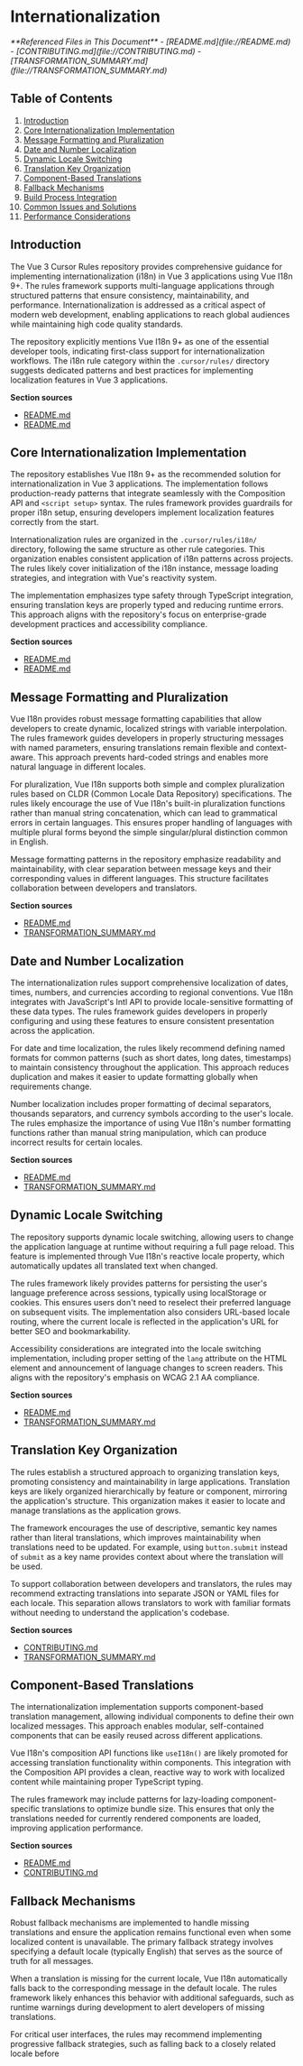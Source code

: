 
# Internationalization

<cite>
**Referenced Files in This Document**
- [README.md](file://README.md)
- [CONTRIBUTING.md](file://CONTRIBUTING.md)
- [TRANSFORMATION_SUMMARY.md](file://TRANSFORMATION_SUMMARY.md)
</cite>

## Table of Contents
1. [Introduction](#introduction)
2. [Core Internationalization Implementation](#core-internationalization-implementation)
3. [Message Formatting and Pluralization](#message-formatting-and-pluralization)
4. [Date and Number Localization](#date-and-number-localization)
5. [Dynamic Locale Switching](#dynamic-locale-switching)
6. [Translation Key Organization](#translation-key-organization)
7. [Component-Based Translations](#component-based-translations)
8. [Fallback Mechanisms](#fallback-mechanisms)
9. [Build Process Integration](#build-process-integration)
10. [Common Issues and Solutions](#common-issues-and-solutions)
11. [Performance Considerations](#performance-considerations)

## Introduction
The Vue 3 Cursor Rules repository provides comprehensive guidance for implementing internationalization (i18n) in Vue 3 applications using Vue I18n 9+. The rules framework supports multi-language applications through structured patterns that ensure consistency, maintainability, and performance. Internationalization is addressed as a critical aspect of modern web development, enabling applications to reach global audiences while maintaining high code quality standards.

The repository explicitly mentions Vue I18n 9+ as one of the essential developer tools, indicating first-class support for internationalization workflows. The i18n rule category within the `.cursor/rules/` directory suggests dedicated patterns and best practices for implementing localization features in Vue 3 applications.

**Section sources**
- [README.md](file://README.md#L89-L131)
- [README.md](file://README.md#L146-L182)

## Core Internationalization Implementation
The repository establishes Vue I18n 9+ as the recommended solution for internationalization in Vue 3 applications. The implementation follows production-ready patterns that integrate seamlessly with the Composition API and `<script setup>` syntax. The rules framework provides guardrails for proper i18n setup, ensuring developers implement localization features correctly from the start.

Internationalization rules are organized in the `.cursor/rules/i18n/` directory, following the same structure as other rule categories. This organization enables consistent application of i18n patterns across projects. The rules likely cover initialization of the i18n instance, message loading strategies, and integration with Vue's reactivity system.

The implementation emphasizes type safety through TypeScript integration, ensuring translation keys are properly typed and reducing runtime errors. This approach aligns with the repository's focus on enterprise-grade development practices and accessibility compliance.

**Section sources**
- [README.md](file://README.md#L89-L131)
- [README.md](file://README.md#L146-L182)

## Message Formatting and Pluralization
Vue I18n provides robust message formatting capabilities that allow developers to create dynamic, localized strings with variable interpolation. The rules framework guides developers in properly structuring messages with named parameters, ensuring translations remain flexible and context-aware. This approach prevents hard-coded strings and enables more natural language in different locales.

For pluralization, Vue I18n supports both simple and complex pluralization rules based on CLDR (Common Locale Data Repository) specifications. The rules likely encourage the use of Vue I18n's built-in pluralization functions rather than manual string concatenation, which can lead to grammatical errors in certain languages. This ensures proper handling of languages with multiple plural forms beyond the simple singular/plural distinction common in English.

Message formatting patterns in the repository emphasize readability and maintainability, with clear separation between message keys and their corresponding values in different languages. This structure facilitates collaboration between developers and translators.

**Section sources**
- [README.md](file://README.md#L89-L131)
- [TRANSFORMATION_SUMMARY.md](file://TRANSFORMATION_SUMMARY.md#L37-L61)

## Date and Number Localization
The internationalization rules support comprehensive localization of dates, times, numbers, and currencies according to regional conventions. Vue I18n integrates with JavaScript's Intl API to provide locale-sensitive formatting of these data types. The rules framework guides developers in properly configuring and using these features to ensure consistent presentation across the application.

For date and time localization, the rules likely recommend defining named formats for common patterns (such as short dates, long dates, timestamps) to maintain consistency throughout the application. This approach reduces duplication and makes it easier to update formatting globally when requirements change.

Number localization includes proper formatting of decimal separators, thousands separators, and currency symbols according to the user's locale. The rules emphasize the importance of using Vue I18n's number formatting functions rather than manual string manipulation, which can produce incorrect results for certain locales.

**Section sources**
- [README.md](file://README.md#L89-L131)
- [TRANSFORMATION_SUMMARY.md](file://TRANSFORMATION_SUMMARY.md#L37-L61)

## Dynamic Locale Switching
The repository supports dynamic locale switching, allowing users to change the application language at runtime without requiring a full page reload. This feature is implemented through Vue I18n's reactive locale property, which automatically updates all translated text when changed.

The rules framework likely provides patterns for persisting the user's language preference across sessions, typically using localStorage or cookies. This ensures users don't need to reselect their preferred language on subsequent visits. The implementation also considers URL-based locale routing, where the current locale is reflected in the application's URL for better SEO and bookmarkability.

Accessibility considerations are integrated into the locale switching implementation, including proper setting of the `lang` attribute on the HTML element and announcement of language changes to screen readers. This aligns with the repository's emphasis on WCAG 2.1 AA compliance.

**Section sources**
- [README.md](file://README.md#L89-L131)
- [TRANSFORMATION_SUMMARY.md](file://TRANSFORMATION_SUMMARY.md#L96-L126)

## Translation Key Organization
The rules establish a structured approach to organizing translation keys, promoting consistency and maintainability in large applications. Translation keys are likely organized hierarchically by feature or component, mirroring the application's structure. This organization makes it easier to locate and manage translations as the application grows.

The framework encourages the use of descriptive, semantic key names rather than literal translations, which improves maintainability when translations need to be updated. For example, using `button.submit` instead of `submit` as a key name provides context about where the translation will be used.

To support collaboration between developers and translators, the rules may recommend extracting translations into separate JSON or YAML files for each locale. This separation allows translators to work with familiar formats without needing to understand the application's codebase.

**Section sources**
- [CONTRIBUTING.md](file://CONTRIBUTING.md#L43-L104)
- [TRANSFORMATION_SUMMARY.md](file://TRANSFORMATION_SUMMARY.md#L37-L61)

## Component-Based Translations
The internationalization implementation supports component-based translation management, allowing individual components to define their own localized messages. This approach enables modular, self-contained components that can be easily reused across different applications.

Vue I18n's composition API functions like `useI18n()` are likely promoted for accessing translation functionality within components. This integration with the Composition API provides a clean, reactive way to work with localized content while maintaining proper TypeScript typing.

The rules framework may include patterns for lazy-loading component-specific translations to optimize bundle size. This ensures that only the translations needed for currently rendered components are loaded, improving application performance.

**Section sources**
- [README.md](file://README.md#L89-L131)
- [CONTRIBUTING.md](file://CONTRIBUTING.md#L122-L182)

## Fallback Mechanisms
Robust fallback mechanisms are implemented to handle missing translations and ensure the application remains functional even when some localized content is unavailable. The primary fallback strategy involves specifying a default locale (typically English) that serves as the source of truth for all messages.

When a translation is missing for the current locale, Vue I18n automatically falls back to the corresponding message in the default locale. The rules framework likely enhances this behavior with additional safeguards, such as runtime warnings during development to alert developers of missing translations.

For critical user interfaces, the rules may recommend implementing progressive fallback strategies, such as falling back to a closely related locale before